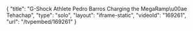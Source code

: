{
    "title": "G-Shock Athlete Pedro Barros Charging the MegaRamp\u00ae Tehachap",
    "type": "solo",
    "layout": "iframe-static",
    "videoId": "169261",
    "url": "\/tvpembed\/169261"
}